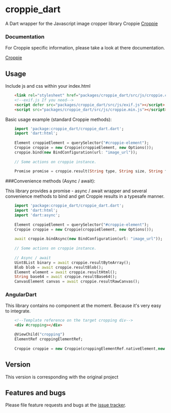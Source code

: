 # croppie_dart

A Dart wrapper for the Javascript image cropper library Croppie [Croppie][croppie] 

### Documentation

For Croppie specific information, please take a look at there documentation. 

[Croppie][croppie]

## Usage

Include js and css within your index.html

```html
    <link rel="stylesheet" href="packages/croppie_dart/src/js/croppie.css" />
    <!--exif.js If you need-->
    <script defer src="packages/croppie_dart/src/js/exif.js"></script>
    <script src="packages/croppie_dart/src/js/croppie.min.js"></script>
```

Basic usage example (standard Croppie methods):

```dart
    import 'package:croppie_dart/croppie_dart.dart';
    import 'dart:html';
    
    Element croppieElement = querySelector("#croppie-element");
    Croppie croppie = new Croppie(croppieElement, new Options());
    croppie.bind(new BindConfiguration(url: "image_url"));
    
    // Some actions on croppie instance.
    
    Promise promise = croppie.result(String type, String size, String format, int quality, bool circle);
```    

###Convenience methods (Async / await):

This library provides a promise - async / await wrapper and several convenience methods to bind and get Croppie results in a typesafe manner.

```dart
    import 'package:croppie_dart/croppie_dart.dart';
    import 'dart:html';
    import 'dart:async';
    
    Element croppieElement = querySelector("#croppie-element");
    Croppie croppie = new Croppie(croppieElement, new Options());
    
    await croppie.bindAsync(new BindConfiguration(url: "image_url"));
    
    // Some actions on croppie instance. 
    
    // Async / await 
    Uint8List binary = await croppie.resultByteArray();
    Blob blob = await croppie.resultBlob();
    Element element = await croppie.resultHtml();
    String base64 = await croppie.resultBase64();
    CanvasElement canvas = await croppie.resultRawCanvas();
```    

### AngularDart

This library contains no component at the moment. Because it's very easy to integrate.

```html
    <!--Template reference on the target cropping div-->
    <div #cropping></div>
```

```dart
    @ViewChild("cropping")
    ElementRef croppingElementRef;
    
    Croppie croppie = new Croppie(croppingElementRef.nativeElement,new Options());
```

## Version

This version is corresponding with the original project

## Features and bugs

Please file feature requests and bugs at the [issue tracker][tracker].

[tracker]: https://github.com/wem/croppie-dart/issues
[croppie]: https://foliotek.github.io/Croppie

